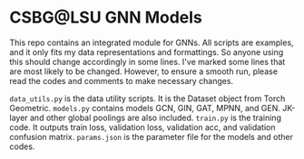 # CSBG@LSU GNN Models

This repo contains an integrated module for GNNs. All scripts are examples, and it only fits my data representations and formattings. So anyone using this should change accordingly in some lines. I've marked some lines that are most likely to be changed. However, to ensure a smooth run, please read the codes and comments to make necessary changes.

`data_utils.py` is the data utility scripts. It is the Dataset object from Torch Geometric.
`models.py` contains models GCN, GIN, GAT, MPNN, and GEN. JK-layer and other global poolings are also included.
`train.py` is the training code. It outputs train loss, validation loss, validation acc, and validation confusion matrix.
`params.json` is the parameter file for the models and other codes.
